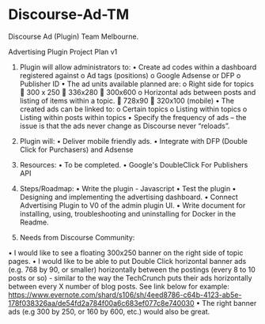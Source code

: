 # Discourse-Ad-TM
Discourse Ad (Plugin) Team Melbourne. 

Advertising Plugin Project Plan v1
  1. Plugin will allow administrators to:
  •	Create ad codes within a dashboard registered against
    o	Ad tags (positions)
    o	Google Adsense or DFP
    o	Publisher ID
  •	The ad units available planned are:
    o	Right side for topics
      	300 x 250
      	336x280
      	300x600
    o	Horizontal ads between posts and listing of items within a topic.
      	728x90
      	320x100 (mobile)
  •	The created ads can be linked to:
    o	Certain topics
    o	Listing within topics
    o	Listing within posts within topics
  •	Specify the frequency of ads – the issue is that the ads never change as Discourse never “reloads”.
2. Plugin will:
  •	Deliver mobile friendly ads.
  •	Integrate with DFP (Double Click for Purchasers) and Adsense
3. Resources:
  •	To be completed.
  •	Google's DoubleClick For Publishers API
4. Steps/Roadmap:
  •	Write the plugin - Javascript
  •	Test the plugin
  •	Designing and implementing the advertising dashboard.
  •	Connect Advertising Plugin to V0 of the admin plugin UI.
  •	Write document for installing, using, troubleshooting and uninstalling for Docker in the Readme.


5. Needs from Discourse Community:

  •	I would like to see a floating 300x250 banner on the right side of topic pages.
  •	I would like to be able to put Double Click horizontal banner ads (e.g. 768 by 90, or smaller) horizontally between the postings (every 8 to 10 posts or so) - similar to the way the TechCrunch puts their ads horizontally between every X number of blog posts. See link below for example: https://www.evernote.com/shard/s106/sh/4eed8786-c64b-4123-ab5e-178f038326aa/de54fd2a784f00a6c683ef077c8e740030
  •	The right banner ads (e.g 300 by 250, or 160 by 600, etc.) would also be great.



